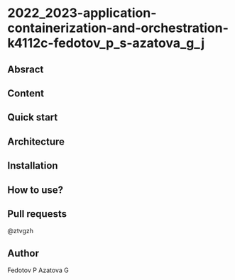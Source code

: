 # 2022_2023-application-containerization-and-orchestration-k4112c-fedotov_p_s-azatova_g_j

## Absract

## Content

## Quick start

## Architecture

## Installation

## How to use?

## Pull requests
@ztvgzh
## Author
Fedotov P
Azatova G
